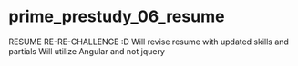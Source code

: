 # prime_prestudy_06_resume
RESUME RE-RE-CHALLENGE :D
Will revise resume with updated skills and partials
Will utilize Angular and not jquery
